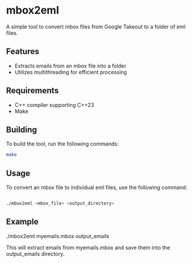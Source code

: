 # mbox2eml

A simple tool to convert mbox files from Google Takeout to a folder of eml files.

## Features

- Extracts emails from an mbox file into a folder
- Utilizes multithreading for efficient processing

## Requirements

- C++ compiler supporting C++23
- Make

## Building

To build the tool, run the following commands:

```sh
make
```
## Usage

To convert an mbox file to individual eml files, use the following command:

```sh

./mbox2eml <mbox_file> <output_directory>

```

## Example

./mbox2eml myemails.mbox output_emails

This will extract emails from myemails.mbox and save them into the output_emails directory.




